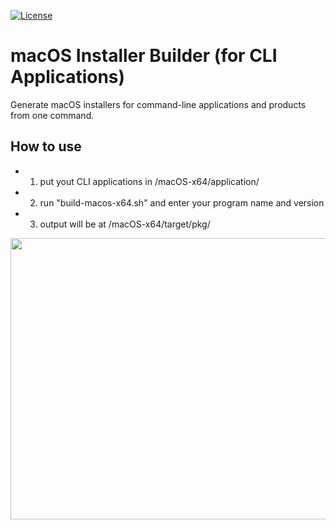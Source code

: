 [![License](https://img.shields.io/badge/License-Apache%202.0-blue.svg)](https://opensource.org/licenses/Apache-2.0)

# macOS Installer Builder (for CLI Applications)
Generate macOS installers for command-line applications and products from one command.

## How to use
 - 1. put yout CLI applications in /macOS-x64/application/
 - 2. run "build-macos-x64.sh" and enter your program name and version
 - 3. output will be at /macOS-x64/target/pkg/

<p align="center"> 
  <img src="https://cdn.dribbble.com/users/1161517/screenshots/7896076/apple-logo-animation.gif" width="600" height="450" />
</p>
